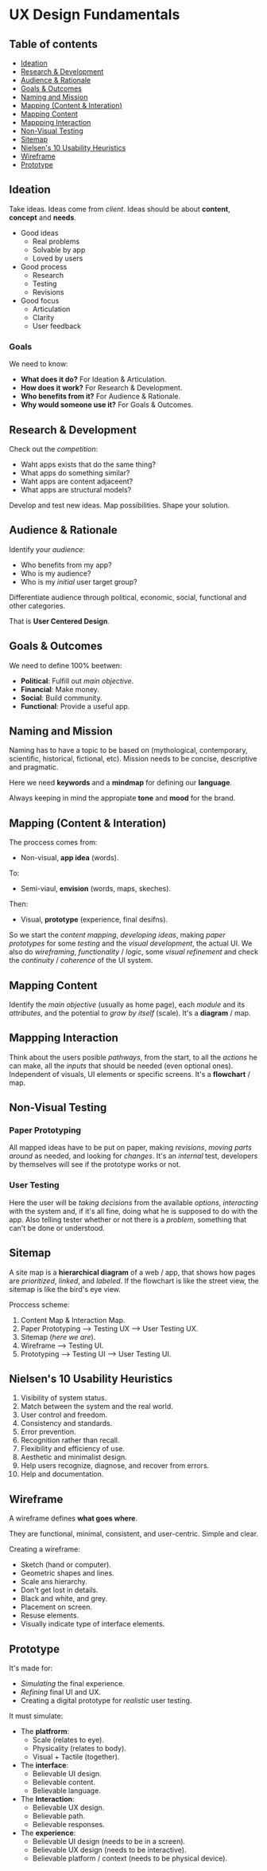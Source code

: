 # UX Design Fundamentals

## Table of contents

- [Ideation](ux_design_fundamentals.md#Ideation)
- [Research & Development](ux_design_fundamentals.md#Research-&-Development)
- [Audience & Rationale](ux_design_fundamentals.md#Audience-&-Rationale)
- [Goals & Outcomes](ux_design_fundamentals.md#Goals-&-Outcomes)
- [Naming and Mission](ux_design_fundamentals.md#Naming-and-Mission)
- [Mapping (Content & Interation)](ux_design_fundamentals.md#Mapping-(Content-&-Interation))
- [Mapping Content](ux_design_fundamentals.md#Mapping-Content)
- [Mappping Interaction](ux_design_fundamentals.md#Mappping-Interaction)
- [Non-Visual Testing](ux_design_fundamentals.md#Non-Visual-Testing)
- [Sitemap](ux_design_fundamentals.md#Sitemap)
- [Nielsen's 10 Usability Heuristics](ux_design_fundamentals.md#Nielsen's-10-Usability-Heuristics)
- [Wireframe](ux_design_fundamentals.md#Wireframe)
- [Prototype](ux_design_fundamentals.md#Prototype)

## Ideation

Take ideas. Ideas come from _client_. Ideas should be about **content**, **concept** and **needs**.

- Good ideas
  - Real problems
  - Solvable by app
  - Loved by users
- Good process
  - Research
  - Testing
  - Revisions
- Good focus
  - Articulation
  - Clarity
  - User feedback

### Goals

We need to know:

- **What does it do?** For Ideation & Articulation.
- **How does it work?** For Research & Development.
- **Who benefits from it?** For Audience & Rationale.
- **Why would someone use it?** For Goals & Outcomes.

## Research & Development

Check out the _competition_:

- Waht apps exists that do the same thing?
- What apps do something similar?
- Waht apps are content adjaceent?
- What apps are structural models?

Develop and test new ideas. Map possibilities. Shape your solution.

## Audience & Rationale

Identify your _audience_:

- Who benefits from my app?
- Who is my audience?
- Who is my _initial_ user target group?

Differentiate audience through political, economic, social, functional and other categories.

That is **User Centered Design**.

## Goals & Outcomes

We need to define 100% beetwen:

- **Political**: Fulfill out _main objective_.
- **Financial**: Make money.
- **Social**: Build community.
- **Functional**: Provide a useful app.

## Naming and Mission

Naming has to have a topic to be based on (mythological, contemporary, scientific, historical, fictional, etc). Mission needs to be concise, descriptive and pragmatic.

Here we need **keywords** and a **mindmap** for defining our **language**.

Always keeping in mind the appropiate **tone** and **mood** for the brand.

## Mapping (Content & Interation)

The proccess comes from:

- Non-visual, **app idea** (words).

To:

- Semi-viaul, **envision** (words, maps, skeches).

Then:

- Visual, **prototype** (experience, final desifns).

So we start the _content mapping_, _developing ideas_, making _paper prototypes_ for some _testing_ and the _visual development_, the actual UI. We also do _wireframing_, _functionality_ / _logic_, some _visual refinement_ and check the _continuity_ / _coherence_ of the UI system.

## Mapping Content

Identify the _main objective_ (usually as home page), each _module_ and its _attributes_, and the potential to _grow by itself_ (scale). It's a **diagram** / map.

## Mappping Interaction

Think about the users posible _pathways_, from the start, to all the _actions_ he can make, all the _inputs_ that should be needed (even optional ones). Independent of visuals, UI elements or specific screens. It's a **flowchart** / map.

## Non-Visual Testing

### Paper Prototyping

All mapped ideas have to be put on paper, making _revisions_, _moving parts around_ as needed, and looking for _changes_. It's an _internal_ test, developers by themselves will see if the prototype works or not.

### User Testing

Here the user will be _taking decisions_ from the available _options_, _interacting_ with the system and, if it's all fine, doing what he is supposed to do with the app. Also telling tester whether or not there is a _problem_, something that can't be done or understood.

## Sitemap

A site map is a **hierarchical diagram** of a web / app, that shows how pages are _prioritized_, _linked_, and _labeled_. If the flowchart is like the street view, the sitemap is like the bird's eye view.

Proccess scheme:

1. Content Map & Interaction Map.
2. Paper Prototyping ⟶ Testing UX ⟶ User Testing UX.
3. Sitemap (_here we are_).
4. Wireframe ⟶ Testing UI.
5. Prototyping ⟶ Testing UI ⟶ User Testing UI.

## Nielsen's 10 Usability Heuristics

1. Visibility of system status.
2. Match between the system and the real world.
3. User control and freedom.
4. Consistency and standards.
5. Error prevention.
6. Recognition rather than recall.
7. Flexibility and efficiency of use.
8. Aesthetic and minimalist design.
9. Help users recognize, diagnose, and recover from errors.
10. Help and documentation.

## Wireframe

A wireframe defines **what goes where**.

They are functional, minimal, consistent, and user-centric. Simple and clear.

Creating a wireframe:

- Sketch (hand or computer).
- Geometric shapes and lines.
- Scale ans hierarchy.
- Don't get lost in details.
- Black and white, and grey.
- Placement on screen.
- Resuse elements.
- Visually indicate type of interface elements.

## Prototype

It's made for:

- _Simulating_ the final experience.
- _Refining_ final UI and UX.
- Creating a digital prototype for _realistic_ user testing.

It must simulate:

- The **platfrorm**:
  - Scale (relates to eye).
  - Physicality (relates to body).
  - Visual + Tactile (together).
- The **interface**:
  - Believable UI design.
  - Believable content.
  - Believable language.
- The **Interaction**:
  - Believable UX design.
  - Believable path.
  - Believable responses.
- The **experience**:
  - Believable UI design (needs to be in a screen).
  - Believable UX design (needs to be interactive).
  - Believable platform / context (needs to be physical device).
